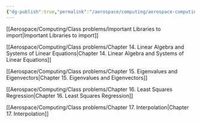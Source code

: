 ```yaml
---
{"dg-publish":true,"permalink":"/aerospace/computing/aerospace-computing/","noteIcon":"","created":"2025-09-27T21:22:14.089-04:00"}
---
```


[[Aerospace/Computing/Class problems/Important Libraries to import\|Important Libraries to import]]

[[Aerospace/Computing/Class problems/Chapter 14. Linear Algebra and Systems of Linear Equations\|Chapter 14. Linear Algebra and Systems of Linear Equations]]

[[Aerospace/Computing/Class problems/Chapter 15. Eigenvalues and Eigenvectors\|Chapter 15. Eigenvalues and Eigenvectors]]

[[Aerospace/Computing/Class problems/Chapter 16. Least Squares Regression\|Chapter 16. Least Squares Regression]]

[[Aerospace/Computing/Class problems/Chapter 17. Interpolation\|Chapter 17. Interpolation]]



